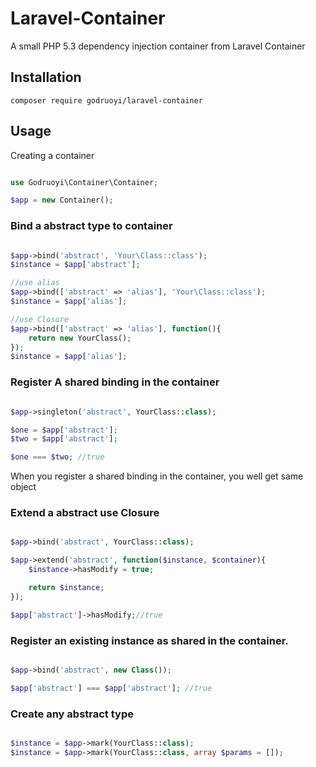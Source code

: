 # Laravel-Container

A small PHP 5.3 dependency injection container from Laravel Container

## Installation

```
composer require godruoyi/laravel-container

```

## Usage

Creating a container

```php

use Godruoyi\Container\Container;

$app = new Container();

```

### Bind a abstract type to container

```php

$app->bind('abstract', 'Your\Class::class');
$instance = $app['abstract'];

//use alias
$app->bind(['abstract' => 'alias'], 'Your\Class::class');
$instance = $app['alias'];

//use Closure
$app->bind(['abstract' => 'alias'], function(){
	return new YourClass();
});
$instance = $app['alias'];

```

### Register A shared binding in the container

```php

$app->singleton('abstract', YourClass::class);

$one = $app['abstract'];
$two = $app['abstract'];

$one === $two; //true

```
When you register a shared binding in the container, you well get same object

### Extend a abstract use Closure

```php

$app->bind('abstract', YourClass::class);

$app->extend('abstract', function($instance, $container){
	$instance->hasModify = true;

	return $instance;
});

$app['abstract']->hasModify;//true

```

### Register an existing instance as shared in the container.

```php

$app->bind('abstract', new Class());

$app['abstract'] === $app['abstract']; //true

```

### Create any abstract type

```php

$instance = $app->mark(YourClass::class);
$instance = $app->mark(YourClass::class, array $params = []);

```

